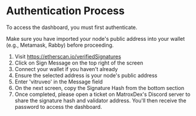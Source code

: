 # Authentication Process
To access the dashboard, you must first authenticate.

Make sure you have imported your node's public address into your wallet (e.g., Metamask, Rabby) before proceeding.

1. Visit https://etherscan.io/verifiedSignatures
2. Click on Sign Message on the top right of the screen
3. Connect your wallet if you haven't already
4. Ensure the selected address is your node's public address
5. Enter 'vitruveo' in the Message field
6. On the next screen, copy the Signature Hash from the bottom section
7. Once completed, please open a ticket on MatroxDex's Discord server to share the signature hash and validator address. You'll then receive the password to access the dashboard.
